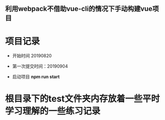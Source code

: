 ## 利用webpack不借助vue-cli的情况下手动构建vue项目

# 项目记录

- 开始时间 20190820
- 第一次提交时间：20190904

- 启动项目
**npm run start**

# 根目录下的test文件夹内存放着一些平时学习理解的一些练习记录
